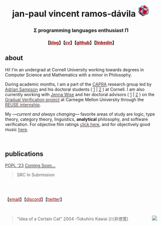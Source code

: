 # <p align="center"> jan-paul vincent ramos-dávila [![alt text](./Data/icosi.png)](https://dogfeathers.com/icosidodec/topo.html) </p>
### <p align="center">Σ programming languages enthusiast Π </p>
#### <p align="center">【<a href="https://blog.jpramos.me" style="color: #8B0000;">blog</a>】【<a href="https://jpramos.me/Data/cv.pdf" style="color: #8B0000;">cv</a>】【<a href="https://github.com/jpVinnie" style="color: #8B0000;">github</a>】【<a href="https://www.linkedin.com/in/jpv-ramos/" style="color: #8B0000;">linkedin</a>】</p>

## about 

Hi! I'm an undergrad at Cornell University working towards degrees in Computer Science and Mathematics with a minor in Philosophy.

During academic months, I am a part of the <a href="https://capra.cs.cornell.edu/" style="color: #443837; border-bottom:1px dotted">CAPRA</a> research group led by <a href="https://www.cs.cornell.edu/~asampson/" style="color: #443837; border-bottom:1px dotted">Adrian Sampson</a> and his doctoral students ( <a href="https://rachitnigam.com/" style="color: #443837; border-bottom:1px dotted">1</a> \| <a href="https://griffinberlste.in/" style="color: #443837; border-bottom:1px dotted">2</a> ) at Cornell. I am also currently working with <a href="https://www.cs.cmu.edu/~jlwise/" style="color: #443837; border-bottom:1px dotted">Jenna Wise</a> and her doctoral advisors ( <a href="https://www.cs.cmu.edu/~aldrich/" style="color: #443837; border-bottom:1px dotted">1</a> \| <a href="https://www.cs.cmu.edu/~jssunshi/" style="color: #443837; border-bottom:1px dotted">2</a> ) on the <a href="https://2020.splashcon.org/details/splash-2020-oopsla/104/Gradual-Verification-of-Recursive-Heap-Data-Structures" style="color: #443837; border-bottom:1px dotted">Gradual Verification project</a> at Carnegie Mellon University through the <a href="https://www.cmu.edu/scs/isr/reuse/" style="color: #443837; border-bottom:1px dotted">REUSE internship</a>. 

My —*current and always changing*— favorite areas of study are logic, type theory, category theory, linguistics, **analytical** philosophy, and software verification. For objective film ratings <a href="https://letterboxd.com/Vinnely/" style="color: #443837; border-bottom:1px dotted">click here</a>, and for objectively good music <a href="https://bandcamp.com/jpvinnely" style="color: #443837; border-bottom:1px dotted">here</a>.

<br>

## publications


<a href="" style="color: #443837">POPL '23</a> <a href="" style="color: #443837; border-bottom:1px dotted">Coming Soon...</a>
> SRC In Submission

<br>

<br>


【<a href="mailto:jvr34@cornell.edu" style="color: #8B0000;">email</a>】【<a href="https://discord.com/users/294518633541926912" style="color: #8B0000;">discord</a>】【<a href="https://twitter.com/JanPaulV" style="color: #8B0000;">twitter</a>】</p>

<br>

> "Idea of a Certain Cat" 2004 -Tokuhiro Kawai (川井徳寛) [<img height=100px src="https://raw.githubusercontent.com/jpVinnie/jpvinnie.github.io/master/Data/Tokuhiro%20Kawai2.jpg" align="right">](https://www.thegreatcat.org/the-cat-in-art-and-photos-2/cats-asian-art/tokuhiro-kawai-1971-present-japanese/)
